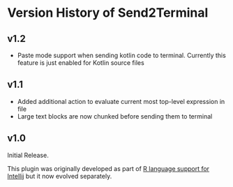 Version History of Send2Terminal
===============================


## v1.2

* Paste mode support when sending kotlin code to terminal. Currently this feature is just enabled for Kotlin source files


## v1.1

* Added additional action to evaluate current most top-level expression in file
* Large text blocks are now chunked before sending them to terminal


## v1.0 

Initial Release.
 
This plugin was originally developed as part of [R language support for Intellij](https://github.com/holgerbrandl/r4intellij) but it now evolved separately.
            
            